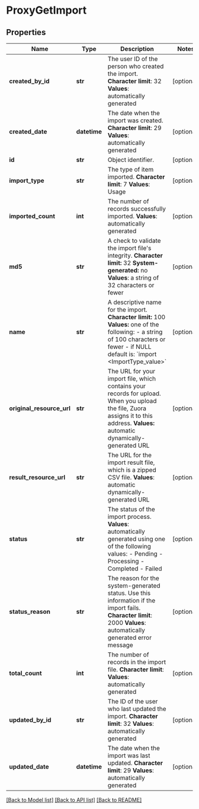 # ProxyGetImport

## Properties
Name | Type | Description | Notes
------------ | ------------- | ------------- | -------------
**created_by_id** | **str** |  The user ID of the person who created the import.  **Character limit**: 32  **Values**: automatically generated  | [optional] 
**created_date** | **datetime** |  The date when the import was created.  **Character limit**: 29  **Values**: automatically generated  | [optional] 
**id** | **str** | Object identifier. | [optional] 
**import_type** | **str** |  The type of item imported.  **Character limit**: 7  **Values**: Usage  | [optional] 
**imported_count** | **int** | The number of records successfully imported.  **Values**: automatically generated  | [optional] 
**md5** | **str** |  A check to validate the import file&#39;s integrity.  **Character limit:** 32  **System-generated:** no  **Values**: a string of 32 characters or fewer  | [optional] 
**name** | **str** |  A descriptive name for the import.  **Character limit:** 100  **Values:** one of the following:  - a string of 100 characters or fewer - if NULL default is: &#x60;import &lt;ImportType_value&gt;&#x60;  | [optional] 
**original_resource_url** | **str** |  The URL for your import file, which contains your records for upload. When you upload the file, Zuora assigns it to this address.  **Values:** automatic dynamically-generated URL  | [optional] 
**result_resource_url** | **str** |  The URL for the import result file, which is a zipped CSV file.  **Values**: automatic dynamically-generated URL  | [optional] 
**status** | **str** | The status of the import process.  **Values**: automatically generated using one of the following values:  - Pending - Processing - Completed - Failed  | [optional] 
**status_reason** | **str** |  The reason for the system-generated status. Use this information if the import fails.  **Character limit**: 2000  **Values**: automatically generated error message  | [optional] 
**total_count** | **int** |  The number of records in the import file.  **Character limit**:  **Values**: automatically generated  | [optional] 
**updated_by_id** | **str** |  The ID of the user who last updated the import.  **Character limit**: 32  **Values**: automatically generated  | [optional] 
**updated_date** | **datetime** |  The date when the import was last updated. **Character limit**: 29 **Values**: automatically generated  | [optional] 

[[Back to Model list]](../README.md#documentation-for-models) [[Back to API list]](../README.md#documentation-for-api-endpoints) [[Back to README]](../README.md)


